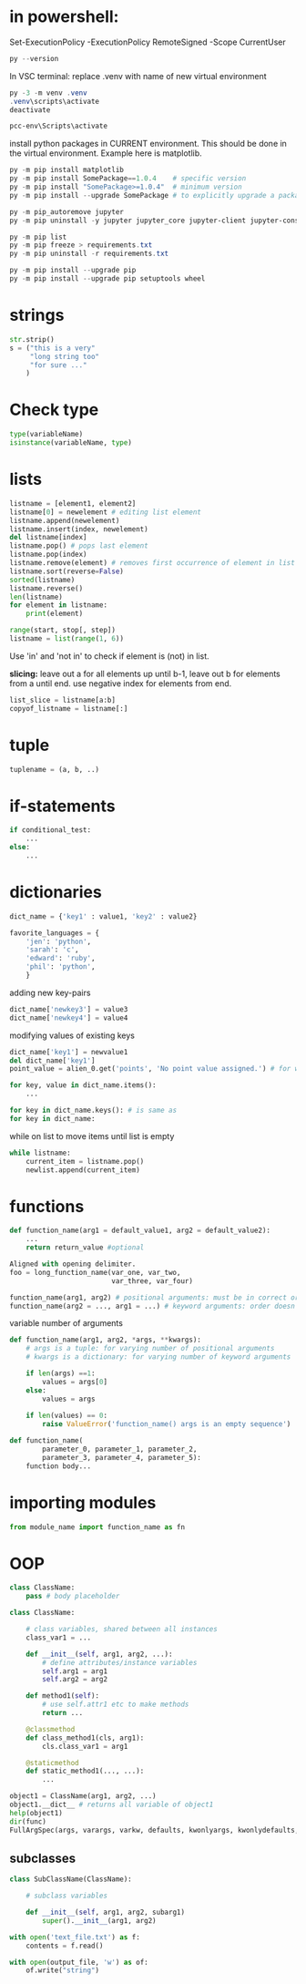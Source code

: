 # in powershell:
Set-ExecutionPolicy -ExecutionPolicy RemoteSigned -Scope CurrentUser


```powershell
py --version
```

In VSC terminal:
replace .venv with name of new virtual environment
```powershell
py -3 -m venv .venv 
.venv\scripts\activate
deactivate
```


```powershell
pcc-env\Scripts\activate
```


install python packages in CURRENT environment.
This should be done in the virtual environment.
Example here is matplotlib.
```powershell
py -m pip install matplotlib
py -m pip install SomePackage==1.0.4    # specific version
py -m pip install "SomePackage>=1.0.4"  # minimum version
py -m pip install --upgrade SomePackage # to explicitly upgrade a package
```

```powershell
py -m pip_autoremove jupyter
py -m pip uninstall -y jupyter jupyter_core jupyter-client jupyter-console jupyterlab_pygments notebook qtconsole nbconvert nbformat jupyterlab-widgets nbclient
```

```powershell
py -m pip list
py -m pip freeze > requirements.txt
py -m pip uninstall -r requirements.txt
```

```powershell
py -m pip install --upgrade pip
py -m pip install --upgrade pip setuptools wheel
```


# strings
```python
str.strip()
s = ("this is a very"
     "long string too"
     "for sure ..."
    )
```

# Check type
```python
type(variableName)
isinstance(variableName, type)
```

# lists
```python
listname = [element1, element2]
listname[0] = newelement # editing list element
listname.append(newelement)
listname.insert(index, newelement)
del listname[index]
listname.pop() # pops last element
listname.pop(index)
listname.remove(element) # removes first occurrence of element in list
listname.sort(reverse=False)
sorted(listname)
listname.reverse()
len(listname)
for element in listname:
    print(element)

range(start, stop[, step])
listname = list(range(1, 6))
```

Use 'in' and 'not in' to check if element is (not) in list.

**slicing:** leave out a for all elements up until b-1, leave out b for elements from a until end.
use negative index for elements from end.
```python
list_slice = listname[a:b] 
copyof_listname = listname[:]
```

# tuple

```python
tuplename = (a, b, ..)
```


# if-statements
```python
if conditional_test:
    ...
else:
    ...
```

# dictionaries
```python
dict_name = {'key1' : value1, 'key2' : value2}

favorite_languages = {
    'jen': 'python',
    'sarah': 'c',
    'edward': 'ruby',
    'phil': 'python',
    }
```

adding new key-pairs
```python
dict_name['newkey3'] = value3
dict_name['newkey4'] = value4
```

modifying values of existing keys
```python
dict_name['key1'] = newvalue1
del dict_name['key1']
point_value = alien_0.get('points', 'No point value assigned.') # for when the key-value pair might not exist

for key, value in dict_name.items():
    ...

for key in dict_name.keys(): # is same as
for key in dict_name:
```

while on list to move items until list is empty
```python
while listname:
    current_item = listname.pop()
    newlist.append(current_item)
```

# functions
```python
def function_name(arg1 = default_value1, arg2 = default_value2):
    ...
    return return_value #optional
```

```python
Aligned with opening delimiter.
foo = long_function_name(var_one, var_two,
                         var_three, var_four)

function_name(arg1, arg2) # positional arguments: must be in correct order
function_name(arg2 = ..., arg1 = ...) # keyword arguments: order doesn't matter
```

variable number of arguments
```python
def function_name(arg1, arg2, *args, **kwargs):
    # args is a tuple: for varying number of positional arguments
    # kwargs is a dictionary: for varying number of keyword arguments

    if len(args) ==1:
        values = args[0]
    else:
        values = args
    
    if len(values) == 0:
        raise ValueError('function_name() args is an empty sequence')
```

```python
def function_name(
        parameter_0, parameter_1, parameter_2,
        parameter_3, parameter_4, parameter_5):
    function body...
```

# importing modules

```python
from module_name import function_name as fn
```


# OOP

```python
class ClassName:
    pass # body placeholder

class ClassName:

    # class variables, shared between all instances
    class_var1 = ...

    def __init__(self, arg1, arg2, ...):
        # define attributes/instance variables
        self.arg1 = arg1
        self.arg2 = arg2

    def method1(self):
        # use self.attr1 etc to make methods
        return ...

    @classmethod
    def class_method1(cls, arg1):
        cls.class_var1 = arg1

    @staticmethod
    def static_method1(..., ...):
        ...
```


```python
object1 = ClassName(arg1, arg2, ...)
object1.__dict__ # returns all variable of object1
help(object1)
dir(func)
FullArgSpec(args, varargs, varkw, defaults, kwonlyargs, kwonlydefaults, annotations) = inspect.getfullargspec(func)
```

## subclasses
```python
class SubClassName(ClassName):

    # subclass variables

    def __init__(self, arg1, arg2, subarg1)
        super().__init__(arg1, arg2)

with open('text_file.txt') as f:
    contents = f.read()

with open(output_file, 'w') as of:
    of.write("string")
```